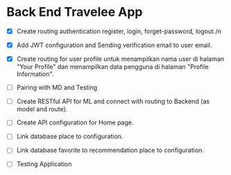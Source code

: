 # Back End Travelee App
- [x] Create routing authentication register, login, forget-password, logout./n
- [x] Add JWT configuration and Sending verification email to user email.
- [x] Create routing for user profile untuk menampilkan nama user di halaman "Your Profile" dan menampilkan data pengguna di halaman "Profile Information".
- [ ] Pairing with MD and Testing
- [ ] Create RESTful API for ML and connect with routing to Backend (as model and route).
- [ ] Create API configuration for Home page.
- [ ] Link database place to configuration.
- [ ] Link database favorite to recommendation place to configuration.
- [ ] Testing Application

